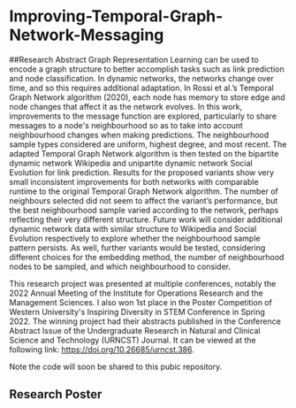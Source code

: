 # Improving-Temporal-Graph-Network-Messaging

##Research Abstract
Graph Representation Learning can be used to encode a graph structure to better accomplish tasks such as link prediction and node classification. In dynamic networks, the networks change over time, and so this requires additional adaptation. In Rossi et al.’s Temporal Graph Network algorithm (2020), each node has memory to store edge and node changes that affect it as the network evolves. In this work, improvements to the message function are explored, particularly to share messages to a node's neighbourhood so as to take into account neighbourhood changes when making predictions. The neighbourhood sample types considered are uniform, highest degree, and most recent. The adapted Temporal Graph Network algorithm is then tested on the bipartite dynamic network Wikipedia and unipartite dynamic network Social Evolution for link prediction. Results for the proposed variants show very small inconsistent improvements for both networks with comparable runtime to the original Temporal Graph Network algorithm. The number of neighbours selected did not seem to affect the variant’s performance, but the best neighbourhood sample varied according to the network, perhaps reflecting their very different structure. Future work will consider additional dynamic network data with similar structure to Wikipedia and Social Evolution respectively to explore whether the neighbourhood sample pattern persists. As well, further variants would be tested, considering different choices for the embedding method, the number of neighbourhood nodes to be sampled, and which neighbourhood to consider.

This research project was presented at multiple conferences, notably the 2022 Annual Meeting of the Institute for Operations Research and the Management Sciences. I also won 1st place in the Poster Competition of Western University's Inspiring Diversity in STEM Conference in Spring 2022. The winning project had their abstracts published in the Conference Abstract Issue of the Undergraduate Research in Natural and Clinical Science and Technology (URNCST) Journal. It can be viewed at the following link: https://doi.org/10.26685/urncst.386.

Note the code will soon be shared to this pubic repository.

## Research Poster
